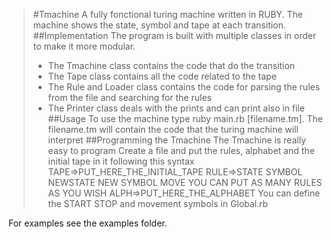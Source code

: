 >#Tmachine
>A fully fonctional turing machine written in RUBY. The machine shows the state, symbol and tape  at each transition.
>##Implementation
>The program is built with multiple classes in order to make it more modular.
>+ The Tmachine class contains the code that do the transition
>+ The Tape class contains all the code related to the tape
>+ The Rule and Loader class contains the code for parsing the rules from the file and searching for the rules
>+ The Printer class deals with the prints and can print also in file
>##Usage
>To use the machine type ruby main.rb [filename.tm]. The filename.tm will contain the code that the turing machine will interpret
>##Programming the Tmachine
>The Tmachine is really easy to program
>Create a file and put the rules, alphabet and the initial tape in it following this syntax
> TAPE=>PUT_HERE_THE_INITIAL_TAPE
> RULE=>STATE SYMBOL NEWSTATE NEW SYMBOL MOVE
> YOU CAN PUT AS MANY RULES AS YOU WISH
> ALPH=>PUT_HERE_THE_ALPHABET
You can define the START STOP and movement symbols in Global.rb

For examples see the examples folder.


